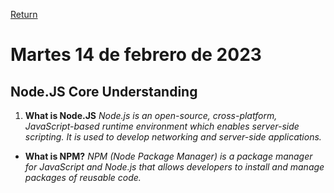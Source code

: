 [Return](https://github.com/LuisVA29/core-code-from-scratch-readme)
# Martes 14 de febrero de 2023
## Node.JS Core Understanding 
1. **What is Node.JS** 
_Node.js is an open-source, cross-platform, JavaScript-based runtime environment which enables server-side scripting. It is used to develop networking and server-side applications._
  - **What is NPM?**
_NPM (Node Package Manager) is a package manager for JavaScript and Node.js that allows developers to install and manage packages of reusable code._
